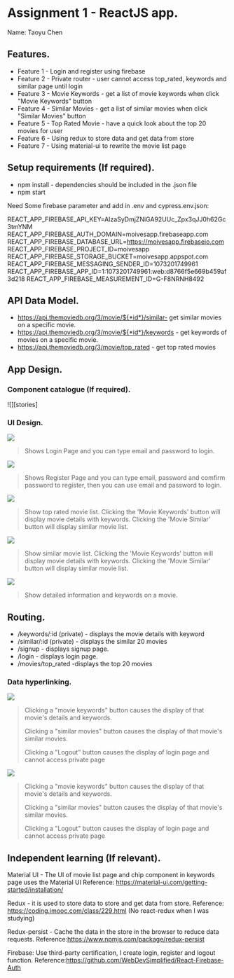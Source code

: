 # Assignment 1 - ReactJS app.

Name: Taoyu Chen

## Features.

 + Feature 1 - Login and register using firebase
 + Feature 2 - Private router - user cannot access top_rated, keywords and similar page until login
 + Feature 3 - Movie Keywords - get a list of movie keywords when  click "Movie Keywords" button 
 + Feature 4 - Similar Movies -  get a list of similar movies when  click "Similar Movies" button 
 + Feature 5 - Top Rated Movie - have a quick look about the top 20 movies for user
 + Feature 6 - Using redux to store data and get data from store
 + Feature 7 - Using material-ui to rewrite the movie list page

## Setup requirements (If required).

- npm install - dependencies should be included in the .json file
- npm start

Need Some firebase parameter and add in .env and cypress.env.json: 

REACT_APP_FIREBASE_API_KEY=AIzaSyDmjZNiGA92UUc_Zpx3qJJ0h62Gc3tmYNM
REACT_APP_FIREBASE_AUTH_DOMAIN=moivesapp.firebaseapp.com
REACT_APP_FIREBASE_DATABASE_URL=https://moivesapp.firebaseio.com
REACT_APP_FIREBASE_PROJECT_ID=moivesapp
REACT_APP_FIREBASE_STORAGE_BUCKET=moivesapp.appspot.com
REACT_APP_FIREBASE_MESSAGING_SENDER_ID=1073201749961
REACT_APP_FIREBASE_APP_ID=1:1073201749961:web:d8766f5e669b459af3d218
REACT_APP_FIREBASE_MEASUREMENT_ID=G-F8NRNH8492

## API Data Model.

+ https://api.themoviedb.org/3/movie/${*id*}/similar- get similar movies on a specific movie. 
+ https://api.themoviedb.org/3/movie/${*id*}/keywords - get keywords of movies on a specific movie.
+ https://api.themoviedb.org/3/movie/top_rated - get top rated movies 

## App Design.

### Component catalogue (If required).

![][stories]

### UI Design.

![][login]	

>Shows Login Page and you can type email and password to login.

![][signup]



>Shows Register Page and you can type email, password and comfirm password  to register, then you can use email and  password to login.

![][topratedmovie]

>Show top rated movie list. Clicking the 'Movie Keywords' button will display movie details with keywords. Clicking the 'Movie Similar' button will display similar movie list.

![][similarmovie]



> Show similar movie list. Clicking the 'Movie Keywords' button will display movie details with keywords. Clicking the 'Movie Similar' button will display similar movie list.

![][movieKeywords]

> Show detailed information and keywords on a movie.







## Routing.



+ /keywords/:id (private) - displays the movie details with keyword
+ /similar/:id (private) - displays the similar 20 movies
+ /signup - displays signup page.
+ /login - displays login page.
+ /movies/top_rated -displays the top 20 movies

### Data hyperlinking.

![][TopRatedMovielink]

> Clicking a "movie keywords" button causes the display of that movie's details and keywords.
>
> Clicking a "similar movies" button causes the display of that movie's similar movies.
>
> Clicking a "Logout" button causes the display of login page and cannot access private page

![][SimilarMovielink]

>Clicking a "movie keywords" button causes the display of that movie's details and keywords.
>
>Clicking a "similar movies" button causes the display of that movie's similar movies.
>
>Clicking a "Logout" button causes the display of login page and cannot access private page

## Independent learning (If relevant).

Material UI - The UI of movie list page and chip component in keywords page uses the Material UI Reference: https://material-ui.com/getting-started/installation/

Redux - it is used to store data to store and get data from store. Reference: https://coding.imooc.com/class/229.html (No react-redux when I was studying)

Redux-persist - Cache the data in the store in the browser to reduce data requests. Reference:https://www.npmjs.com/package/redux-persist

Firebase: Use third-party certification, I create login, register and logout function. Reference:https://github.com/WebDevSimplified/React-Firebase-Auth

[login]: ./public/login.png
[signup]: ./public/signup.png
[similarmovie]: ./public/SimilarMoviePage.png
[topratedmovie]: ./public/TopRatedMovie.png
[movieKeywords]: ./public/MovieDetailWithKeywords.png
[TopRatedMovielink]: ./public/TopRatedMovie_link.jpg
[SimilarMovielink]: ./public/SimilarMoviePage_link.jpg

